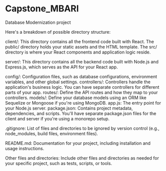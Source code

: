 # Capstone_MBARI
Database Modernization project

Here's a breakdown of possible directory structure:

client/: This directory contains all the frontend code built with React. The public/ directory holds your static assets and the HTML template. The src/ directory is where your React components and application logic reside.

server/: This directory contains all the backend code built with Node.js and Express.js, which serves as the API for your React app.

config/: Configuration files, such as database configurations, environment variables, and other global settings.
controllers/: Controllers handle the application's business logic. You can have separate controllers for different parts of your app.
routes/: Define the API routes and how they map to your controllers.
models/: Define your database models using an ORM like Sequelize or Mongoose if you're using MongoDB.
app.js: The entry point for your Node.js server.
package.json: Contains project metadata, dependencies, and scripts. You'll have separate package.json files for the client and server if you're using a monorepo setup.

.gitignore: List of files and directories to be ignored by version control (e.g., node_modules, build files, environment files).

README.md: Documentation for your project, including installation and usage instructions.

Other files and directories: Include other files and directories as needed for your specific project, such as tests, scripts, or tools.
